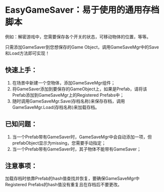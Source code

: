 EasyGameSaver：易于使用的通用存档脚本
=================

例如：解密游戏中，您需要保存各个开关的状态，可移动物体的位置，等等。

只需添加GameSaver到您想保存的Game Object，调用GameSaveMgr中的Save和Load方法即可实现！

快速上手：
-------
1. 在场景中新建一个空物体，添加GameSaveMgr组件；
2. 将GameSaver添加到要保存的GameObject上，如果是Prefab，请将该Prefab添加到GameSaveMgr上的Registered Prefabs中；
3. 随时调用GameSaveMgr.Save(存档名称)来保存存档，调用GameSaveMgr.Load(存档名称)来加载存档。

已知问题：
-------
1. 当一个Prefab带有GameSaver时，GameSaveMgr中会自动添加一项，但prefabObject显示为missing，您需要手动指定；
2. 当一个Prefab带有GameSaver时，其子物体不能带有GameSaver；

注意事项：
-------
加载存档时依靠Prefab的hash值查找并恢复，要确保GameSaveMgr中Registered Prefabs的hash值没有重复且在存档后不要更改。  